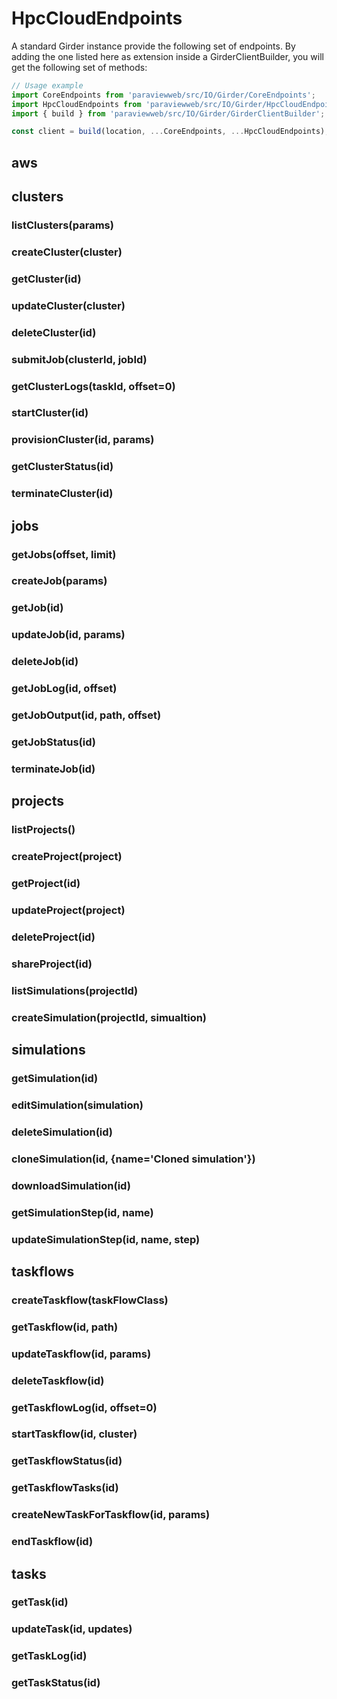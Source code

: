 # HpcCloudEndpoints

A standard Girder instance provide the following set of endpoints.
By adding the one listed here as extension inside a GirderClientBuilder,
you will get the following set of methods:

```js
// Usage example
import CoreEndpoints from 'paraviewweb/src/IO/Girder/CoreEndpoints';
import HpcCloudEndpoints from 'paraviewweb/src/IO/Girder/HpcCloudEndpoints';
import { build } from 'paraviewweb/src/IO/Girder/GirderClientBuilder';

const client = build(location, ...CoreEndpoints, ...HpcCloudEndpoints);
```

## aws

## clusters
### listClusters(params)
### createCluster(cluster)
### getCluster(id)
### updateCluster(cluster)
### deleteCluster(id)
### submitJob(clusterId, jobId)
### getClusterLogs(taskId, offset=0)
### startCluster(id)
### provisionCluster(id, params)
### getClusterStatus(id)
### terminateCluster(id)

## jobs
### getJobs(offset, limit)
### createJob(params)
### getJob(id)
### updateJob(id, params)
### deleteJob(id)
### getJobLog(id, offset)
### getJobOutput(id, path, offset)
### getJobStatus(id)
### terminateJob(id)

## projects
### listProjects()
### createProject(project)
### getProject(id)
### updateProject(project)
### deleteProject(id)
### shareProject(id)
### listSimulations(projectId)
### createSimulation(projectId, simualtion)

## simulations
### getSimulation(id)
### editSimulation(simulation)
### deleteSimulation(id)
### cloneSimulation(id, {name='Cloned simulation'})
### downloadSimulation(id)
### getSimulationStep(id, name)
### updateSimulationStep(id, name, step)

## taskflows
### createTaskflow(taskFlowClass)
### getTaskflow(id, path)
### updateTaskflow(id, params)
### deleteTaskflow(id)
### getTaskflowLog(id, offset=0)
### startTaskflow(id, cluster)
### getTaskflowStatus(id)
### getTaskflowTasks(id)
### createNewTaskForTaskflow(id, params)
### endTaskflow(id)

## tasks
### getTask(id)
### updateTask(id, updates)
### getTaskLog(id)
### getTaskStatus(id)
